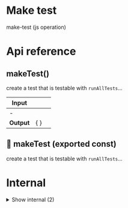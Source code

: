 # Make test

make-test (js operation)



# Api reference

## makeTest()

create a test that is testable with `runAllTests`...


| Input      |    |    |
| ---------- | -- | -- |
| - | | |
| **Output** | {  }   |    |



## 📄 makeTest (exported const)

create a test that is testable with `runAllTests`...

# Internal

<details><summary>Show internal (2)</summary>
  
  # isResultOfInterface()

TODO: need validate-json-schema. also this can be its own little package, as it can be used in many other places

not sure if this should be part of make-test at all, because we want operations to be able to operate independently without the os, right? so then it won't work because you don't always have indexes...


| Input      |    |    |
| ---------- | -- | -- |
| - | | |
| **Output** | {  }   |    |



## 📄 isResultOfInterface (exported const)

TODO: need validate-json-schema. also this can be its own little package, as it can be used in many other places

not sure if this should be part of make-test at all, because we want operations to be able to operate independently without the os, right? so then it won't work because you don't always have indexes...
  </details>

